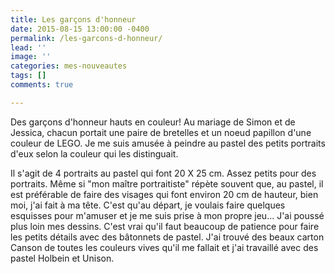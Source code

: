 ```yaml
---
title: Les garçons d'honneur
date: 2015-08-15 13:00:00 -0400
permalink: /les-garcons-d-honneur/
lead: ''
image: ''
categories: mes-nouveautes
tags: []
comments: true

---
```

Des garçons d'honneur hauts en couleur! Au mariage de Simon et de Jessica, chacun portait une paire de bretelles et un noeud papillon d'une couleur de LEGO. Je me suis amusée à peindre au pastel des petits portraits d'eux selon la couleur qui les distinguait.

Il s'agit de 4 portraits au pastel qui font 20 X 25 cm. Assez petits pour des portraits. Même si "mon maître portraitiste" répète souvent que, au pastel, il est préférable de faire des visages qui font environ 20 cm de hauteur, bien moi, j'ai fait à ma tête. C'est qu'au départ, je voulais faire quelques esquisses pour m'amuser et je me suis prise à mon propre jeu... J'ai poussé plus loin mes dessins. C'est vrai qu'il faut beaucoup de patience pour faire les petits détails avec des bâtonnets de pastel. J'ai trouvé des beaux carton Canson de toutes les couleurs vives qu'il me fallait et j'ai travaillé avec des pastel Holbein et Unison.